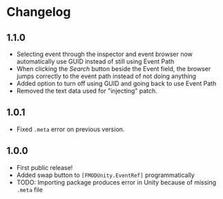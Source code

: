 # Changelog

## 1.1.0

- Selecting event through the inspector and event browser now automatically use GUID instead of still using Event Path
- When clicking the *Search* button beside the Event field, the browser jumps correctly to the event path instead of not doing anything
- Added option to turn off using GUID and going back to use Event Path
- Removed the text data used for "injecting" patch.

## 1.0.1

- Fixed `.meta` error on previous version.

## 1.0.0

- First public release!
- Added swap button to `[FMODUnity.EventRef]` programmatically
- TODO: Importing package produces error in Unity because of missing `.meta` file
